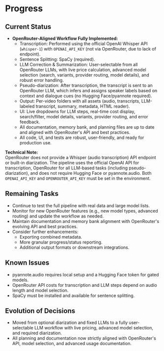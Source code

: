 # Progress

## Current Status

- **OpenRouter-Aligned Workflow Fully Implemented:**
  - Transcription: Performed using the official OpenAI Whisper API (`whisper-1`) with `OPENAI_API_KEY` (not via OpenRouter, due to lack of endpoint).
  - Sentence Splitting: SpaCy (required).
  - LLM Correction & Summarization: User-selectable from all OpenRouter LLMs, with live price calculation, advanced model selection (search, variants, provider routing, model details), and robust error handling.
  - Pseudo-diarization: After transcription, the transcript is sent to an OpenRouter LLM, which infers and assigns speaker labels based on context and dialogue cues (no Hugging Face/pyannote required).
  - Output: Per-video folders with all assets (audio, transcripts, LLM-labeled transcript, summary, metadata, HTML reader).
  - UI: Live dropdowns for LLM steps, real-time cost display, search/filter, model details, variants, provider routing, and error feedback.
  - All documentation, memory bank, and planning files are up to date and aligned with OpenRouter's API and best practices.
  - All code, UI, and tests are robust, user-friendly, and ready for production use.

**Technical Note:**  
OpenRouter does not provide a Whisper (audio transcription) API endpoint or built-in diarization. The pipeline uses the official OpenAI API for transcription, OpenRouter for all LLM-based tasks (including pseudo-diarization), and does not require Hugging Face or pyannote.audio. Both `OPENAI_API_KEY` and `OPENROUTER_API_KEY` must be set in the environment.

## Remaining Tasks

- Continue to test the full pipeline with real data and large model lists.
- Monitor for new OpenRouter features (e.g., new model types, advanced routing) and update the workflow as needed.
- Maintain documentation and memory bank alignment with OpenRouter's evolving API and best practices.
- Consider further enhancements:
  - Exporting combined metadata.
  - More granular progress/status reporting.
  - Additional output formats or downstream integrations.

## Known Issues

- pyannote.audio requires local setup and a Hugging Face token for gated models.
- OpenRouter API costs for transcription and LLM steps depend on audio length and model selection.
- SpaCy must be installed and available for sentence splitting.

## Evolution of Decisions

- Moved from optional diarization and fixed LLMs to a fully user-selectable LLM workflow with live pricing, advanced model selection, and required diarization.
- All planning and documentation now strictly aligned with OpenRouter's API, model selection, and advanced usage documentation.
